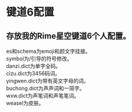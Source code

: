 # 键道6配置
存放我的Rime星空键道6个人配置。
---
es和schema为emoji和颜文字挂接。  
symbol为/引导的符号修改。  
danzi.dict为单字全码。  
cizu.dict为3456码词。  
yingwen.dict为带有英文字母的词。  
buchong.dict为声声词和一简字。  
wxw.dict为声笔词和声笔笔词。  
weasel为皮肤。  

